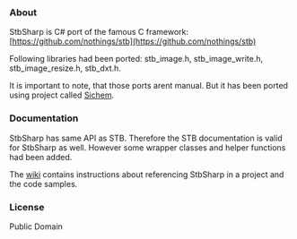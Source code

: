 ### About
StbSharp is C# port of the famous C framework: [https://github.com/nothings/stb](https://github.com/nothings/stb)

Following libraries had been ported: stb_image.h, stb_image_write.h, stb_image_resize.h, stb_dxt.h.

It is important to note, that those ports arent manual. But it has been ported using project called [Sichem](https://github.com/rds1983/Sichem).

### Documentation
StbSharp has same API as STB. Therefore the STB documentation is valid for StbSharp as well.
However some wrapper classes and helper functions had been added.

The [wiki](https://github.com/rds1983/StbSharp/wiki) contains instructions about referencing StbSharp in a project and the code samples.

### License
Public Domain